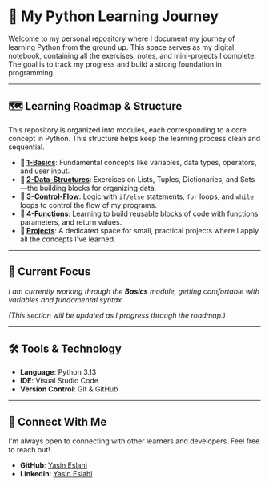 # 🐍 My Python Learning Journey

Welcome to my personal repository where I document my journey of learning Python from the ground up. This space serves as my digital notebook, containing all the exercises, notes, and mini-projects I complete. The goal is to track my progress and build a strong foundation in programming.

---

## 🗺️ Learning Roadmap & Structure

This repository is organized into modules, each corresponding to a core concept in Python. This structure helps keep the learning process clean and sequential.

*   **📁 [1-Basics](./1-basics/)**: Fundamental concepts like variables, data types, operators, and user input.
*   **📁 [2-Data-Structures](./2-Data-Structures/)**: Exercises on Lists, Tuples, Dictionaries, and Sets—the building blocks for organizing data.
*   **📁 [3-Control-Flow](./3-Control-Flow/)**: Logic with `if/else` statements, `for` loops, and `while` loops to control the flow of my programs.
*   **📁 [4-Functions](./4-Functions/)**: Learning to build reusable blocks of code with functions, parameters, and return values.
*   **📂 [Projects](./Projects/)**: A dedicated space for small, practical projects where I apply all the concepts I've learned.

---

## 🌱 Current Focus

*I am currently working through the **Basics** module, getting comfortable with variables and fundamental syntax.*

*(This section will be updated as I progress through the roadmap.)*

---

## 🛠️ Tools & Technology

*   **Language**: Python 3.13
*   **IDE**: Visual Studio Code
*   **Version Control**: Git & GitHub

---

## 🤝 Connect With Me

I'm always open to connecting with other learners and developers. Feel free to reach out!

*   **GitHub**: [Yasin Eslahi](https://github.com/yeplahy)
*   **Linkedin**: [Yasin Eslahi](https://www.linkedin.com/in/yasin-eslahi-b0a4a9361/)